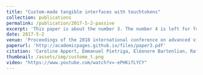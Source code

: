```yaml
---
title: "Custom-made tangible interfaces with touchtokens"
collection: publications
permalink: /publication/2017-5-2-passive
excerpt: 'This paper is about the number 3. The number 4 is left for future work.'
date: 2017-5-2
venue: 'Proceedings of the 2018 international conference on advanced visual interfaces'
paperurl: 'http://academicpages.github.io/files/paper3.pdf'
citation: 'Caroline Appert, Emmanuel Pietriga, Eléonore Bartenlian, Rafael Morales González'
thumbnail: /assets/img/custome_t.png
video: "https://www.youtube.com/watch?v=-ePHKifLYCY"
---
```

